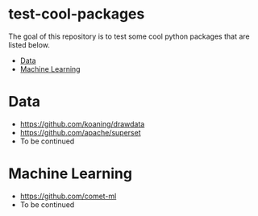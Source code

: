 # test-cool-packages

The goal of this repository is to test some cool python packages that are listed below. 

* [Data](#Data)
* [Machine Learning](#Machine-Learning)

# Data
* https://github.com/koaning/drawdata
* https://github.com/apache/superset
* To be continued

# Machine Learning
* https://github.com/comet-ml
* To be continued

